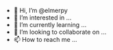 - 👋 Hi, I’m @elmerpy
- 👀 I’m interested in ...
- 🌱 I’m currently learning ...
- 💞️ I’m looking to collaborate on ...
- 📫 How to reach me ...

<!---
elmerpy/elmerpy is a ✨ special ✨ repository because its `README.md` (this file) appears on your GitHub profile.
You can click the Preview link to take a look at your changes.
--->
